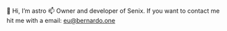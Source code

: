 👋 Hi, I’m astro
📫 Owner and developer of Senix.
If you want to contact me hit me with a email: eu@bernardo.one
